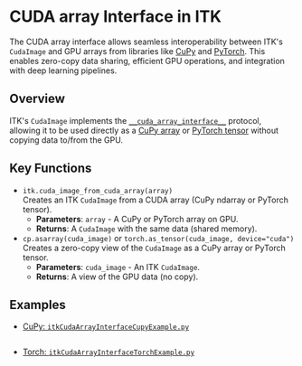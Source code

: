 # CUDA array Interface in ITK

The CUDA array interface allows seamless interoperability between ITK's `CudaImage` and GPU arrays from libraries like [CuPy](https://docs.cupy.dev/en/stable/reference/generated/cupy.ndarray.html) and [PyTorch](https://docs.pytorch.org/docs/stable/tensors.html). This enables zero-copy data sharing, efficient GPU operations, and integration with deep learning pipelines.

## Overview

ITK's `CudaImage` implements the [`__cuda_array_interface__`](https://numba.pydata.org/numba-doc/0.43.0/cuda/cuda_array_interface.html) protocol, allowing it to be used directly as a [CuPy array](https://docs.cupy.dev/en/stable/reference/generated/cupy.ndarray.html) or [PyTorch tensor](https://docs.pytorch.org/docs/stable/tensors.html) without copying data to/from the GPU.

## Key Functions

- `itk.cuda_image_from_cuda_array(array)`\
Creates an ITK `CudaImage` from a CUDA array (CuPy ndarray or PyTorch tensor).
  - **Parameters**: `array` - A CuPy or PyTorch array on GPU.
  - **Returns**: A `CudaImage` with the same data (shared memory).
- `cp.asarray(cuda_image)` or `torch.as_tensor(cuda_image, device="cuda")`\
Creates a zero-copy view of the `CudaImage` as a CuPy array or PyTorch tensor.
  - **Parameters**: `cuda_image` - An ITK `CudaImage`.
  - **Returns**: A view of the GPU data (no copy).

## Examples

- [CuPy: `itkCudaArrayInterfaceCupyExample.py`](https://raw.githubusercontent.com/RTKConsortium/ITKCudaCommon/refs/heads/main/examples/itkCudaArrayInterfaceCupyExample.py)

```{literalinclude} examples/itkCudaArrayInterfaceCupyExample.py
```

- [Torch: `itkCudaArrayInterfaceTorchExample.py`](https://raw.githubusercontent.com/RTKConsortium/ITKCudaCommon/refs/heads/main/examples/itkCudaArrayInterfaceTorchExample.py)

```{literalinclude} examples/itkCudaArrayInterfaceCupyExample.py
```
